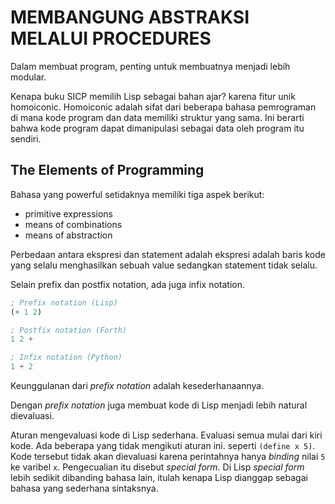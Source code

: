 # MEMBANGUNG ABSTRAKSI MELALUI PROCEDURES

Dalam membuat program, penting untuk membuatnya menjadi lebih modular.

Kenapa buku SICP memilih Lisp sebagai bahan ajar? karena fitur unik homoiconic. Homoiconic adalah sifat dari beberapa bahasa pemrograman di mana kode program dan data memiliki struktur yang sama. Ini berarti bahwa kode program dapat dimanipulasi sebagai data oleh program itu sendiri.

## The Elements of Programming

Bahasa yang powerful setidaknya memiliki tiga aspek berikut:

- primitive expressions
- means of combinations
- means of abstraction

Perbedaan antara ekspresi dan statement adalah ekspresi adalah baris kode yang selalu menghasilkan sebuah value sedangkan statement tidak selalu.

Selain prefix dan postfix notation, ada juga infix notation.

```scheme
; Prefix notation (Lisp)
(+ 1 2)

; Postfix notation (Forth)
1 2 +

; Infix notation (Python)
1 + 2
```

Keunggulanan dari _prefix notation_ adalah kesederhanaannya.

Dengan _prefix notation_ juga membuat kode di Lisp menjadi lebih natural dievaluasi.

Aturan mengevaluasi kode di Lisp sederhana. Evaluasi semua mulai dari kiri kode. Ada beberapa yang tidak mengikuti aturan ini. seperti `(define x 5)`. Kode tersebut tidak akan dievaluasi karena perintahnya hanya _binding_ nilai `5` ke varibel `x`. Pengecualian itu disebut _*special form*_. Di Lisp _special form_ lebih sedikit dibanding bahasa lain, itulah kenapa Lisp dianggap sebagai bahasa yang sederhana sintaksnya.
